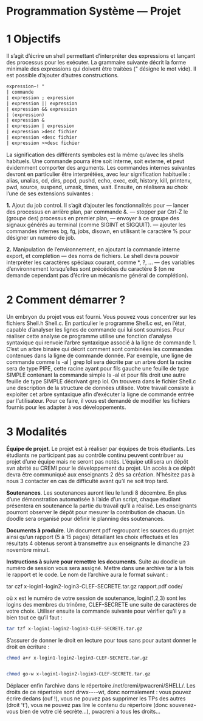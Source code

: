 Programmation Système — Projet
=================

1 Objectifs
===============================

Il s’agit d’écrire un shell permettant d’interpréter des expressions et lançant des processus
pour les exécuter. La grammaire suivante décrit la forme minimale des expressions qui doivent
être traitées (" désigne le mot vide). Il est possible d’ajouter d’autres constructions.
```lex
expression−! "
| commande
| expression ; expression
| expression || expression
| expression && expression
| (expression)
| expression &
| expression | expression
| expression >desc fichier
| expression <desc fichier
| expression >>desc fichier
```
La signification des différents symboles est la même qu’avec les shells habituels. Une commande
pourra être soit interne, soit externe, et peut évidemment comporter des arguments.
Les commandes internes suivantes devront en particulier être interprétées, avec leur signification
habituelle : alias, unalias, cd, dirs, popd, pushd, echo, exec, exit, history, kill,
printenv, pwd, source, suspend, umask, times, wait.
Ensuite, on réalisera au choix l’une de ses extensions suivantes :


**1.** Ajout du job control. Il s’agit d’ajouter les fonctionnalités pour
— lancer des processus en arrière plan, par commande &.
— stopper par Ctrl-Z le (groupe des) processus en premier plan,
— envoyer à ce groupe des signaux générés au terminal (comme SIGINT et SIGQUIT).
— ajouter les commandes internes bg, fg, jobs, disown, en utilisant le caractère % pour
désigner un numéro de job.


**2.** Manipulation de l’environnement, en ajoutant la commande interne export, et complétion
— des noms de fichiers. Le shell devra pouvoir interpréter les caractères spéciaux courant,
comme *, ?, \...
— des variables d’environnement lorsqu’elles sont précédées du caractère $ (on ne demande
cependant pas d’écrire un mécanisme général de complétion).



2 Comment démarrer ?
==========================================

Un embryon du projet vous est fourni. Vous pouvez vous concentrer sur les fichiers Shell.h
Shell.c. En particulier le programme Shell.c est, en l’état, capable d’analyser les lignes de
commande qui lui sont soumises. Pour réaliser cette analyse ce programme utilise une fonction
d’analyse syntaxique qui renvoie l’arbre syntaxique associé à la ligne de commande 1. C’est
un arbre binaire qui décrit comment sont combinées les commandes contenues dans la ligne
de commande donnée. Par exemple, une ligne de commande comme ls -al | grep lol sera
décrite par un arbre dont la racine sera de type PIPE, cette racine ayant pour fils gauche une
feuille de type SIMPLE contenant la commande simple ls -al et pour fils droit une autre feuille
de type SIMPLE décrivant grep lol. On trouvera dans le fichier Shell.c une description de la
structure de données utilisée.
Votre travail consiste à exploiter cet arbre syntaxique afin d’exécuter la ligne de commande
entrée par l’utilisateur. Pour ce faire, il vous est demandé de modifier les fichiers fournis pour
les adapter à vos développements.



3 Modalités
===========================

**Équipe de projet**. Le projet est à réaliser par équipes de trois étudiants. Les étudiants ne
participant pas au contrôle continu peuvent contribuer au projet d’une équipe mais ne seront
pas notés. L’équipe utilisera un dépôt svn abrité au CREMI pour le développement du projet.
Un accès à ce dépôt devra être communiqué aux enseignants 2 dès sa création. N’hésitez pas à
nous 3 contacter en cas de difficulté avant qu’il ne soit trop tard.


**Soutenances**. Les soutenances auront lieu le lundi 8 décembre. En plus d’une démonstration
automatisée à l’aide d’un script, chaque étudiant présentera en soutenance la partie du
travail qu’il a réalisé. Les enseignants pourront observer le dépôt pour mesurer la contribution
de chacun. Un doodle sera organisé pour définir le planning des soutenances.


**Documents à produire**. Un document pdf regroupant les sources du projet ainsi qu’un
rapport (5 à 15 pages) détaillant les choix effectués et les résultats 4 obtenus seront à transmettre
aux enseignants le dimanche 23 novembre minuit.


**Instructions à suivre pour remettre les documents**. Suite au doodle un numéro de
session vous sera assigné. Mettre dans une archive tar à la fois le rapport et le code. Le nom de
l’archive aura le format suivant :


tar czf x-login1-login2-login3-CLEF-SECRETE.tar.gz rapport.pdf code/


où x est le numéro de votre session de soutenance, login(1,2,3) sont les logins des membres du
trinôme, CLEF-SECRETE une suite de caractères de votre choix. Utiliser ensuite la commande
suivante pour vérifier qu’il y a bien tout ce qu’il faut :

```bash
tar tzf x-login1-login2-login3-CLEF-SECRETE.tar.gz

```
S’assurer de donner le droit en lecture pour tous sans pour autant donner le droit en écriture :

```bash
chmod a+r x-login1-login2-login3-CLEF-SECRETE.tar.gz


chmod go-w x-login1-login2-login3-CLEF-SECRETE.tar.gz
```

Déplacer enfin l’archive dans le répertoire /net/cremi/pwacreni/SHELL/. Les droits de ce
répertoire sont drwx----wt, donc normalement : vous pouvez écrire dedans (ouf !), vous ne
pouvez pas supprimer les TPs des autres (droit ’t’), vous ne pouvez pas lire le contenu du
répertoire (donc souvenez-vous bien de votre clé secrète...), pwacreni a tous les droits...
